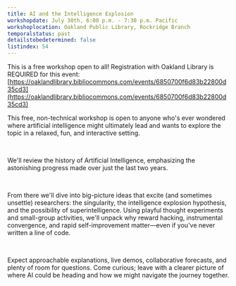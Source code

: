 ```yaml
---
title: AI and the Intelligence Explosion
workshopdate: July 30th, 6:00 p.m. - 7:30 p.m. Pacific
workshoplocation: Oakland Public Library, Rockridge Branch
temporalstatus: past
detailstobedetermined: false
listindex: 54
---
```


This is a free workshop open to all! Registration with Oakland Library is REQUIRED for this event: [https://oaklandlibrary.bibliocommons.com/events/6850700f6d83b22800d35cd3](https://oaklandlibrary.bibliocommons.com/events/6850700f6d83b22800d35cd3)

​This free, non-technical workshop is open to anyone who's ever wondered where artificial intelligence might ultimately lead and wants to explore the topic in a relaxed, fun, and interactive setting.

​

​We'll review the history of Artificial Intelligence, emphasizing the astonishing progress made over just the last two years.

​

​From there we'll dive into big-picture ideas that excite (and sometimes unsettle) researchers: the singularity, the intelligence explosion hypothesis, and the possibility of superintelligence. Using playful thought experiments and small-group activities, we'll unpack why reward hacking, instrumental convergence, and rapid self-improvement matter—even if you've never written a line of code.

​

​Expect approachable explanations, live demos, collaborative forecasts, and plenty of room for questions. Come curious; leave with a clearer picture of where AI could be heading and how we might navigate the journey together.